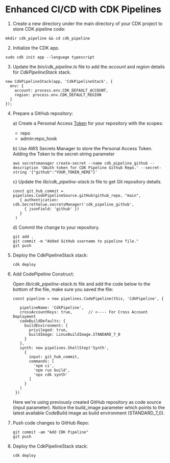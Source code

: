 # Enhanced CI/CD with CDK Pipelines

1) Create a new directory under the main directory of your CDK project to store CDK pipeline code:

```
mkdir cdk_pipeline && cd cdk_pipeline
```

2) Initialize the CDK app. 

```
sudo cdk init app --language typescript
```

3) Update the *bin/cdk_pipeline.ts* file to add the *account* and *region* details for *CdkPipelineStack* stack. 

```
new CdkPipelineStack(app, 'CdkPipelineStack', {  
  env: {
    account: process.env.CDK_DEFAULT_ACCOUNT,
    region: process.env.CDK_DEFAULT_REGION
  }
});
```

4) Prepare a GitHub repository: 
   
   a) Create a Personal Access [Token](https://docs.github.com/en/authentication/keeping-your-account-and-data-secure/managing-your-personal-access-tokens#creating-a-personal-access-token-classic) for your repository with the scopes:
      
    - repo
    - admin:repo_hook

   b) Use AWS Secrets Manager to store the Personal Access Token. Adding the Token to the secret-string parameter

   ```
   aws secretsmanager create-secret --name cdk_pipeline_github --description 'OAuth token for CDK Pipeline Github Repo.' --secret-string '{"github":"YOUR_TOKEN_HERE"}'
   ```

   c) Update the *lib/cdk_pipeline-stack.ts* file to get Git repository details. 

   ```
   const git_hub_commit = pipelines.CodePipelineSource.gitHub(github_repo, "main",
      { authentication: cdk.SecretValue.secretsManager('cdk_pipeline_github', 
        { jsonField: 'github' }) 
      }
    )
   ```

   d) Commit the change to your repository.

   ```
   git add .
   git commit -m "Added GitHub username to pipeline file."
   git push
   ```

5) Deploy the CdkPipelineStack stack:
   
   ```
   cdk deploy
   ```
6) Add CodePipeline Construct:
   
   Open *lib/cdk_pipeline-stack.ts* file and add the code below to the bottom of the file, make sure you saved the file:

   ```
   const pipeline = new pipelines.CodePipeline(this, 'CdkPipeline', {

      pipelineName: 'CdkPipeline',
      crossAccountKeys: true,       // <---- For Cross Account Deployment
      codeBuildDefaults: {
        buildEnvironment: {
          privileged: true,
          buildImage: LinuxBuildImage.STANDARD_7_0
        }
      },
      synth: new pipelines.ShellStep('Synth',
        {
          input: git_hub_commit,
          commands: [
            'npm ci',
            'npm run build',
            'npx cdk synth'
          ]
        }
      )
    })
   ```

   Here we're using previously created GitHub repository as code source (input parameter). Notice the build_image parameter which points to the latest available CodeBuild image as build environment (STANDARD_7_0).

7) Push code changes to GitHub Repo:
   
   ```
   git commit -am "Add CDK Pipeline"
   git push
   ```

8) Deploy the CdkPipelineStack stack:
   
   ```
   cdk deploy
   ```
   







     



